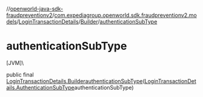 //[openworld-java-sdk-fraudpreventionv2](../../../../index.md)/[com.expediagroup.openworld.sdk.fraudpreventionv2.models](../../index.md)/[LoginTransactionDetails](../index.md)/[Builder](index.md)/[authenticationSubType](authentication-sub-type.md)

# authenticationSubType

[JVM]\

public final [LoginTransactionDetails.Builder](index.md)[authenticationSubType](authentication-sub-type.md)([LoginTransactionDetails.AuthenticationSubType](../-authentication-sub-type/index.md)authenticationSubType)
